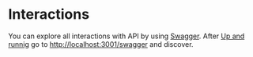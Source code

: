 # Interactions

You can explore all interactions with API by using [Swagger](https://swagger.io). After [Up and runnig](../up_and_running) go to [http://localhost:3001/swagger](http://localhost:3001/swagger) and discover.
